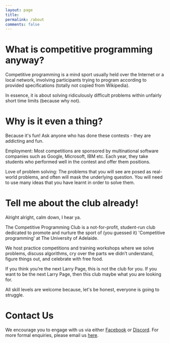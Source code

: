 ```yaml
---
layout: page
title:
permalink: /about
comments: false
---
```


# What is competitive programming anyway?
Competitive programming is a mind sport usually held over the Internet or a local network, involving participants trying to program according to provided specifications (totally not copied from Wikipedia).

In essence, it is about solving ridiculously difficult problems within unfairly short time limits (because why not).

# Why is it even a thing?
Because it's fun! Ask anyone who has done these contests - they are addicting and fun.

Employment: Most competitions are sponsored by multinational software companies such as Google, Microsoft, IBM etc. Each year, they take students who performed well in the contest and offer them positions.

Love of problem solving: The problems that you will see are posed as real-world problems, and often will mask the underlying question. You will need to use many ideas that you have learnt in order to solve them.

# Tell me about the club already!
Alright alright, calm down, I hear ya.

The Competitive Programming Club is a not-for-profit, student-run club dedicated to promote and nurture the sport of (you guessed it) 'Competitive programming' at The University of Adelaide.

We host practice competitions and training workshops where we solve problems, discuss algorithms, cry over the parts we didn’t understand, figure things out, and celebrate with free food.

If you think you’re the next Larry Page, this is not the club for you. If you want to be the next Larry Page, then this club maybe what you are looking for.

All skill levels are welcome because, let's be honest, everyone is going to struggle.


# Contact Us
<p>We encourage you to engage with us via either <a href="https://www.facebook.com/groups/uoacpc" target="_blank" title="Facebook">Facebook</a> or <a href="https://discord.gg/9yBJs68Sj4" target="_blank" title="Discord">Discord</a>. For more formal enquiries, please email us <a href="mailto:acpc@clubs.auu.org.au">here</a>.</p>
